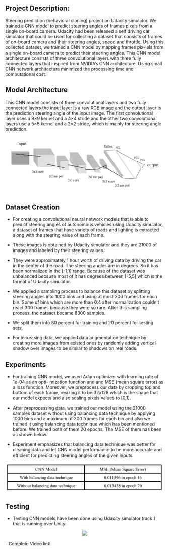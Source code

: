 ## Project Description:
Steering prediction (behavioral cloning) project on Udacity simulator. We trained a CNN model to predict steering angles of frames pixels from a single on-board camera. Udacity had been released a self driving car simulator that could be used for collecting a dataset that consists of frames of on-board camera and their steering angles, speed and throttle. Using this collected dataset, we trained a CNN model by mapping frames pix- els from a single on-board camera to predict their steering angles. This CNN model architecture consists of three convolutional layers with three fully connected layers that inspired from NVIDIA’s CNN architecture. Using small CNN network architecture minimized the processing time and computational cost.






## Model Architecture
This CNN model consists of three convolutional layers and two fully connected layers the input layer is a raw RGB image and the output layer is the prediction steering angle of the input image. The first convolutional layer uses a 9×9 kernel and a 4×4 stride and the other two convolutional layers use a 5×5 kernel and a 2×2 stride, which is mainly for steering angle prediction.
<p align="center">
 <img  src="https://github.com/anasbadawy/Steering-Prediction-CNN/blob/master/model%20diagram/last.jpeg">
</p>


##  Dataset Creation

- For creating a convolutional neural network models that is able to predict steering angles of autonomous vehicles using Udacity simulator, a dataset of frames that have variety of roads and lighting is extracted along with the steering value of each frame. 

- These images is obtained by Udacity simulator and they are 21000 of images and labeled by their steering values. 

- They were approximately 1 hour worth of driving data by driving the car in the center of the road. The steering angles are in degrees. So it has been normalized in the [-1,1] range. Because of the dataset was unbalanced because most of it has degrees between [-5,5] which is the format of Udacity simulator. 

- We applied a sampling process to balance this dataset by splitting steering angles into 1000 bins and using at most 300 frames for each bin. Some of bins which are more than 0.4 after normalization couldn’t react 300 frames because they were so rare. After this sampling process. the dataset became 8300 samples. 

- We split them into 80 percent for training and 20 percent for testing sets.

- For increasing data, we applied data augmentation technique by creating more images from existed ones by randomly adding vertical shadow over images to be similar to shadows on real roads.


##  Experiments

- For training CNN model, we used Adam optimizer with learning rate of 1e-04 as an opti- mization function and and MSE (mean square error) as a loss function. Moreover, we preprocess our data by cropping top and bottom of each frame, resizing it to be 32x128 which is the shape that our model expects and also scaling pixels values to [0,1].

- After preprocessing data, we trained our model using the 21000 samples dataset without using balancing data technique by applying 1000 bins and a maximum of 300 frames for each bin and also we trained it using balancing data technique which has been mentioned before. We trained both of them 20 epochs. The MSE of them has been as shown below.

- Experiment emphasizes that balancing data technique was better for cleaning data and let CNN model performance to be more accurate and efficient for predicting steering angles of the given inputs.

<p align="center">
 <img  src="https://github.com/anasbadawy/Steering-Prediction-CNN/blob/master/model%20diagram/table.png">
</p>


##  Testing
- Testing CNN models have been done using Udacity simulator track 1 that is running over Unity.
<p align="center">
 <img  src="https://github.com/anasbadawy/Steering-Prediction-CNN/blob/master/videoTest.gif">
</p>
- Complete Video link 
